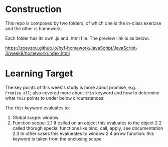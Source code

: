 # Construction
This repo is composed by two folders, of which one is the in-class exercise and the other is homework.

Each folder has its own .js and .html file. The preview link is as below:

https://zoeyzou.github.io/hyf-homework/JavaScript/JavaScript-3/week9/homework/index.html

# Learning Target
The key points of this week's study is more about promise, e.g. `Promise.all`; also covered more about `this` keyword and how to determine what `this` points to under below circumstances:

The `this` keyword evaluates to:
1. Global scope: window
2. Function scope: 
    2.1 If called on an object this evaluates to the object
    2.2 called thorugh special functions like bind, call, apply, see documentation
    2.3 In other cases this evalueates to window
    2.4 arrow function: this keyword is taken from the enclosing scope
